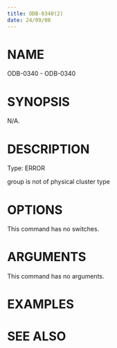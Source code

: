```yaml
---
title: ODB-0340(2)
date: 24/09/08
---
```


# NAME

ODB-0340 - ODB-0340

# SYNOPSIS

N/A.

# DESCRIPTION

Type: ERROR

group is not of physical cluster type

# OPTIONS

This command has no switches.

# ARGUMENTS

This command has no arguments.

# EXAMPLES

# SEE ALSO
